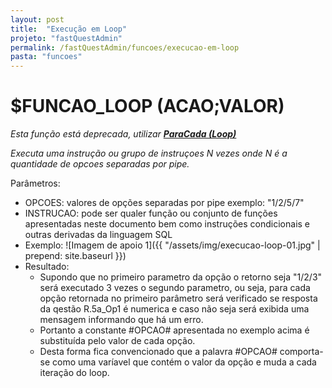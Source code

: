 ```yaml
---
layout: post
title:  "Execução em Loop"
projeto: "fastQuestAdmin"
permalink: /fastQuestAdmin/funcoes/execucao-em-loop
pasta: "funcoes"
---
```

# $FUNCAO_LOOP (ACAO;VALOR)
*Esta função está deprecada, utilizar **<a href="/fastQuestAdmin/funcoesv2/paraCada">ParaCada (Loop)</a>***

*Executa uma instrução ou grupo de instruçoes N vezes onde N é a quantidade de opcoes separadas por pipe.*

Parâmetros: 
- OPCOES: valores de opções separadas por pipe exemplo: "1/2/5/7"
- INSTRUCAO: pode ser qualer função ou conjunto de funções apresentadas neste documento bem como instruções condicionais e outras derivadas da linguagem SQL 
- Exemplo:
![Imagem de apoio 1]({{ "/assets/img/execucao-loop-01.jpg" | prepend: site.baseurl }})
- Resultado:
    - Supondo que no primeiro parametro da opção o retorno seja "1/2/3" será executado 3 vezes o segundo parametro, ou seja, para cada opção retornada no primeiro parâmetro será verificado se resposta da qestão R.5a_Op1 é numerica e caso não seja será exibida uma mensagem informando que há um erro.
    - Portanto a constante #OPCAO# apresentada no exemplo acima é substituída pelo valor de cada opção.
    - Desta forma fica convencionado que a palavra #OPCAO# comporta-se como uma varíavel que contém o valor da opção e muda a cada iteração do loop.
